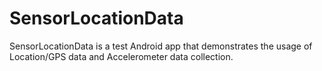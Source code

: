 # SensorLocationData 

SensorLocationData is a test Android app that demonstrates the usage of Location/GPS data and Accelerometer data collection.



